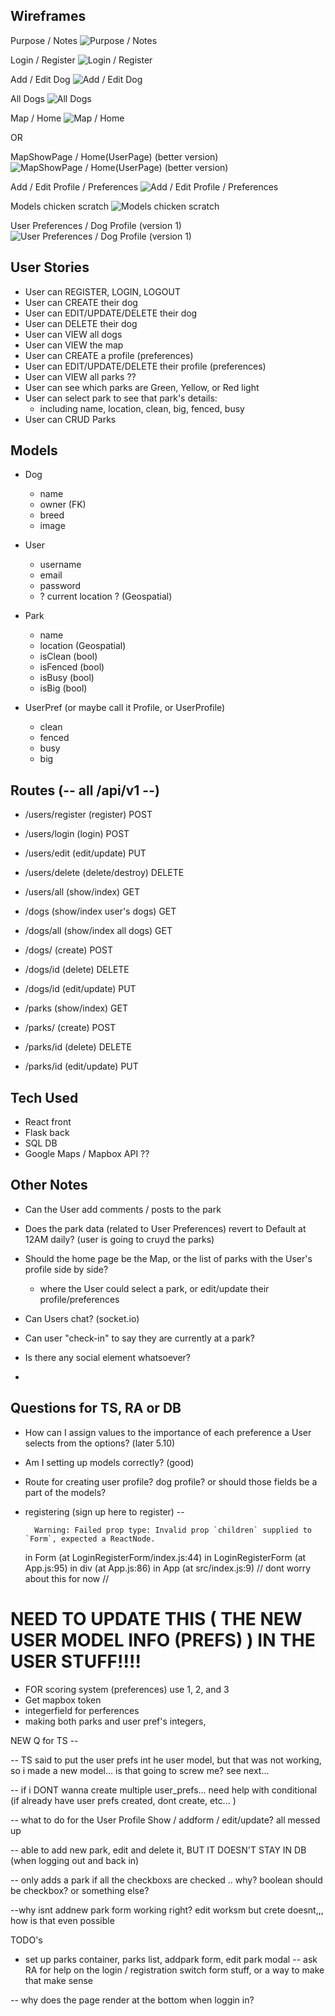 ## Wireframes
Purpose / Notes
![Purpose / Notes](https://i.imgur.com/iiANu6z.jpg)

Login / Register
![Login / Register](https://i.imgur.com/RQL9jm0.jpg)

Add / Edit Dog
![Add / Edit Dog](https://i.imgur.com/Okj4R33.jpg)

All Dogs
![All Dogs](https://i.imgur.com/6nr1w42.jpg)

Map / Home
![Map / Home](https://i.imgur.com/SjRDyt7.jpg)

OR

MapShowPage / Home(UserPage) (better version)
![MapShowPage / Home(UserPage) (better version)](https://i.imgur.com/vhpRonQ.jpg)

Add / Edit Profile / Preferences
![Add / Edit Profile / Preferences](https://i.imgur.com/vhpRonQ.jpg)

Models chicken scratch
![Models chicken scratch](https://i.imgur.com/dJt1Us0.jpg)

User Preferences / Dog Profile (version 1)
![User Preferences / Dog Profile (version 1)](https://i.imgur.com/l3Ukqb0.jpg)


## User Stories

- User can REGISTER, LOGIN, LOGOUT
- User can CREATE their dog
- User can EDIT/UPDATE/DELETE their dog
- User can DELETE their dog
- User can VIEW all dogs
- User can VIEW the map
- User can CREATE a profile (preferences)
- User can EDIT/UPDATE/DELETE their profile (preferences)
- User can VIEW all parks ??
- User can see which parks are Green, Yellow, or Red light
- User can select park to see that park's details:
	- including name, location, clean, big, fenced, busy
- User can CRUD Parks

## Models

- Dog
	- name
	- owner (FK)
	- breed
	- image

- User
	- username
	- email
	- password
	- ? current location ? (Geospatial)

- Park
	- name
	- location (Geospatial)
	- isClean (bool)
	- isFenced (bool)
	- isBusy (bool)
	- isBig (bool)

- UserPref (or maybe call it Profile, or UserProfile)
	- clean
	- fenced
	- busy
	- big

## Routes (-- all /api/v1 --)

- /users/register (register) POST
- /users/login (login) POST
- /users/edit (edit/update) PUT
- /users/delete (delete/destroy) DELETE
- /users/all (show/index) GET

- /dogs (show/index user's dogs) GET
- /dogs/all (show/index all dogs) GET
- /dogs/ (create) POST
- /dogs/id (delete) DELETE
- /dogs/id (edit/update) PUT

- /parks (show/index) GET
- /parks/ (create) POST
- /parks/id (delete) DELETE
- /parks/id (edit/update) PUT


## Tech Used

- React front
- Flask back
- SQL DB
- Google Maps / Mapbox API ??


## Other Notes
- Can the User add comments / posts to the park

- Does the park data (related to User Preferences) revert to Default at 12AM daily? (user is going to cruyd the parks)

- Should the home page be the Map, or the list of parks with the User's profile side by side?
	- where the User could select a park, or edit/update their profile/preferences
- Can Users chat? (socket.io)

- Can user "check-in" to say they are currently at a park?

- Is there any social element whatsoever?
- 

## Questions for TS, RA or DB
- How can I assign values to the importance of each preference a User selects from the options? (later 5.10)
- Am I setting up models correctly? (good)

- Route for creating user profile?  dog profile?  or should those fields be a part of the models?

- registering (sign up here to register) -- 

		Warning: Failed prop type: Invalid prop `children` supplied to `Form`, expected a ReactNode.
    in Form (at LoginRegisterForm/index.js:44)
    in LoginRegisterForm (at App.js:95)
    in div (at App.js:86)
    in App (at src/index.js:9)
// dont worry about this for now //

# NEED TO UPDATE THIS ( THE NEW USER MODEL INFO (PREFS) ) IN THE USER STUFF!!!!

- FOR scoring system (preferences) use 1, 2, and 3
- Get mapbox token
- integerfield for perferences
- making both parks and user pref's integers, 


NEW Q for TS -- 

-- TS said to put the user prefs int he user model, 
but that was not working, so i made a new model... is that going to screw me? see next... 

-- if i DONT wanna create multiple user_prefs... need help with conditional (if already have user prefs created, dont create, etc... )

-- what to do for the User Profile Show / addform / edit/update? all messed up

-- able to add new park, edit and delete it,
BUT IT DOESN'T STAY IN DB (when logging out and back in)

-- only adds a park if all the checkboxs are checked .. why?  boolean should be checkbox?  or something else?

--why isnt addnew park form working right?  edit worksm but crete doesnt,,, how is that even possible



TODO's
- set up parks container, parks list, addpark form, edit park modal
-- ask RA for help on the login / registration switch form stuff, or a way to make that make sense


-- why does the page render at the bottom when loggin in?









